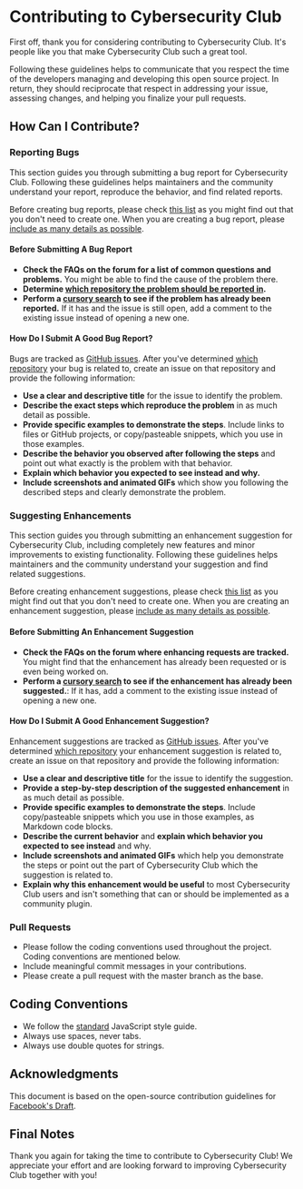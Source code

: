 # Contributing to Cybersecurity Club

First off, thank you for considering contributing to Cybersecurity Club. It's people like you that make Cybersecurity Club such a great tool.

Following these guidelines helps to communicate that you respect the time of the developers managing and developing this open source project. In return, they should reciprocate that respect in addressing your issue, assessing changes, and helping you finalize your pull requests.

## How Can I Contribute?

### Reporting Bugs

This section guides you through submitting a bug report for Cybersecurity Club. Following these guidelines helps maintainers and the community understand your report, reproduce the behavior, and find related reports.

Before creating bug reports, please check [this list][bug-report] as you might find out that you don't need to create one. When you are creating a bug report, please [include as many details as possible][submit-bug-report].

#### Before Submitting A Bug Report

- **Check the FAQs on the forum for a list of common questions and problems.** You might be able to find the cause of the problem there.
- **Determine [which repository the problem should be reported in][dashboard].**
- **Perform a [cursory search][cursory-search] to see if the problem has already been reported.** If it has and the issue is still open, add a comment to the existing issue instead of opening a new one.

#### How Do I Submit A Good Bug Report?

Bugs are tracked as [GitHub issues][issues]. After you've determined [which repository][dashboard] your bug is related to, create an issue on that repository and provide the following information:

- **Use a clear and descriptive title** for the issue to identify the problem.
- **Describe the exact steps which reproduce the problem** in as much detail as possible.
- **Provide specific examples to demonstrate the steps**. Include links to files or GitHub projects, or copy/pasteable snippets, which you use in those examples.
- **Describe the behavior you observed after following the steps** and point out what exactly is the problem with that behavior.
- **Explain which behavior you expected to see instead and why.**
- **Include screenshots and animated GIFs** which show you following the described steps and clearly demonstrate the problem.

### Suggesting Enhancements

This section guides you through submitting an enhancement suggestion for Cybersecurity Club, including completely new features and minor improvements to existing functionality. Following these guidelines helps maintainers and the community understand your suggestion and find related suggestions.

Before creating enhancement suggestions, please check [this list][this-list] as you might find out that you don't need to create one. When you are creating an enhancement suggestion, please [include as many details as possible][good-enhancement].

#### Before Submitting An Enhancement Suggestion

- **Check the FAQs on the forum where enhancing requests are tracked.** You might find that the enhancement has already been requested or is even being worked on.
- **Perform a [cursory search][cursory-search] to see if the enhancement has already been suggested.**:
    If it has, add a comment to the existing issue instead of opening a new one.

#### How Do I Submit A Good Enhancement Suggestion?

Enhancement suggestions are tracked as [GitHub issues][issues]. After you've determined [which repository][dashboard] your enhancement suggestion is related to, create an issue on that repository and provide the following information:

- **Use a clear and descriptive title** for the issue to identify the suggestion.
- **Provide a step-by-step description of the suggested enhancement** in as much detail as possible.
- **Provide specific examples to demonstrate the steps**. Include copy/pasteable snippets which you use in those examples, as Markdown code blocks.
- **Describe the current behavior** and **explain which behavior you expected to see instead** and why.
- **Include screenshots and animated GIFs** which help you demonstrate the steps or point out the part of Cybersecurity Club which the suggestion is related to.
- **Explain why this enhancement would be useful** to most Cybersecurity Club users and isn't something that can or should be implemented as a community plugin.

### Pull Requests

- Please follow the coding conventions used throughout the project. Coding conventions are mentioned below.
- Include meaningful commit messages in your contributions.
- Please create a pull request with the master branch as the base.

## Coding Conventions

- We follow the [standard][def-standard] JavaScript style guide.
- Always use spaces, never tabs.
- Always use double quotes for strings.

## Acknowledgments

This document is based on the open-source contribution guidelines for [Facebook's Draft][facebook].

## Final Notes

Thank you again for taking the time to contribute to Cybersecurity Club! We appreciate your effort and are looking forward to improving Cybersecurity Club together with you!

[this-list]: #before-submitting-an-enhancement-suggestion "Before submitting an enhancement Suggestion"
[good-enhancement]: #how-do-i-submit-a-good-enhancement-suggestion "How do I submit an enhancement suggestion"
[cursory-search]: https://github.com/search?q=+is%3Aissue+user%3Ayourorg "How to do a cursory search"
[def-standard]: https://github.com/standard/standard "Javascript style guide"
[facebook]: https://github.com/facebook/draft-js/blob/master/CONTRIBUTING.md "Contributing guide from facebook"
[issues]: https://guides.github.com/features/issues/ "Issue Guide"
[dashboard]: https://github.com/orgs/yourorg/dashboard "Dashboard"
[bug-report]: #before-submitting-a-bug-report "Before submitting a bug report"
[submit-bug-report]: #how-do-i-submit-a-good-bug-report "Submitting a good bug report"
